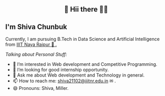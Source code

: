 
## <p align="center">🌟 Hii there  👩‍💻 </p>

<!--
**shiva017/shiva017** is a ✨ _special_ ✨ repository because its `README.md` (this file) appears on your GitHub profile.

Here are some ideas to get you started:

- 🔭 I’m currently working on ...
- 🌱 I’m currently learning ...
- 👯 I’m looking to collaborate on ...
- 🤔 I’m looking for help with ...
- 💬 Ask me about ...
- 📫 How to reach me: ...
- 😄 Pronouns: ...
- ⚡ Fun fact: ...
-->
<!--  -->
<!--  ###  <img src="https://media.giphy.com/media/hvRJCLFzcasrR4ia7z/giphy.gif" width="25px">-->


 ## I'm Shiva Chunbuk 

<!--I'm <a href="#">Shiva Chunbuk</a> --> 
Currently,  I am pursuing B.Tech in Data Science and Artificial Intelligence from <a href ="#">IIIT Naya Raipur 🏢 .</a>


*Talking about Personal Stuff:*

<!-- - 🌱 I’m currently learning CP. -->
- 👯 I’m interested in Web development and Competitive Programming.
- 🤔 I’m looking for good internship opportunity.
- 💬 Ask me about Web development and Technology in general. 
- 📫 How to reach me: <a href="mailto:shiva21102@iiitnr.edu.in">shiva21102@iiitnr.edu.in  ✉ </a> .
- 😄 Pronouns: Shiva, Miller.
<!-- - 😊 My Favorite to do CP(Competitive Programming). -->
